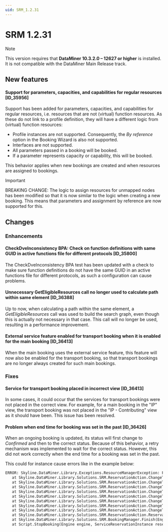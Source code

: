 ```yaml
---
uid: SRM_1.2.31
---
```


# SRM 1.2.31

> [!NOTE]
> This version requires that **DataMiner 10.3.2.0 – 12627 or higher** is installed. It is not compatible with the DataMiner Main Release track.

## New features

#### Support for parameters, capacities, and capabilities for regular resources [ID_35956]

Support has been added for parameters, capacities, and capabilities for regular resources, i.e. resources that are not (virtual) function resources. As these do not link to a profile definition, they will have a different logic from (virtual) function resources:

- Profile instances are not supported. Consequently, the *By reference* option in the Booking Wizard is also not supported.
- Interfaces are not supported.
- All parameters passed in a booking will be booked.
- If a parameter represents capacity or capability, this will be booked.

This behavior applies when new bookings are created and when resources are assigned to bookings.

> [!IMPORTANT]
> BREAKING CHANGE: The logic to assign resources for unmapped nodes has been modified so that it is now similar to the logic when creating a new booking. This means that parameters and assignment by reference are now supported for this.

## Changes

### Enhancements

#### CheckDveInconsistency BPA: Check on function definitions with same GUID in active functions file for different protocols [ID_35800]

The CheckDveInconsistency BPA test has been updated with a check to make sure function definitions do not have the same GUID in an active functions file for different protocols, as such a configuration can cause problems.

#### Unnecessary GetEligibleResources call no longer used to calculate path within same element [ID_36388]

Up to now, when calculating a path within the same element, a *GetEligibleResources* call was used to build the search graph, even though this is actually not necessary in that case. This call will no longer be used, resulting in a performance improvement.

#### External service feature enabled for transport booking when it is enabled for the main booking [ID_36413]

<!-- See Fixes for fix part of RN -->

When the main booking uses the external service feature, this feature will now also be enabled for the transport booking, so that transport bookings are no longer always created for such main bookings.

### Fixes

#### Service for transport booking placed in incorrect view [ID_36413]

<!-- See Enhancements for enhancement part of RN -->

In some cases, it could occur that the services for transport bookings were not placed in the correct view. For example, for a main booking in the "IP" view, the transport booking was not placed in the "IP - Contributing" view as it should have been. This issue has been resolved.

#### Problem when end time for booking was set in the past [ID_36426]

​When an ongoing booking is updated, its status will first change to *Confirmed* and then to the correct status. Because of this behavior, a retry mechanism was implemented to wait for the correct status. However, this did not work correctly when the end time for a booking was set in the past.

This could for instance cause errors like in the example below:

```txt
ERROR: Skyline.DataMiner.Library.Exceptions.ResourceManagerException: Failed to get updated reservation b540a15b-e01d-43d6-b31c-e70943dfcc07 with new Status Ongoing.
   at Skyline.DataMiner.Library.Solutions.SRM.ReservationAction.ChangeTimeAction.UpdateReservationTiming(ISrmManagersContext context, ChangeTimeInputData newTiming, Boolean forceQuarantine)
   at Skyline.DataMiner.Library.Solutions.SRM.ReservationAction.ChangeTimeAction.UpdateMainAndLockedContributingReservationsTiming(ISrmManagersContext context, ChangeTimeInputData newTiming, Boolean forceQuarantine, Guid parentReservationId)
   at Skyline.DataMiner.Library.Solutions.SRM.ReservationAction.ChangeTimeAction.UpdateLockedContributingReservationsTiming(ISrmManagersContext context, ChangeTimeInputData newTiming, Boolean forceQuarantine)
   at Skyline.DataMiner.Library.Solutions.SRM.ReservationAction.ChangeTimeAction.UpdateMainAndLockedContributingReservationsTiming(ISrmManagersContext context, ChangeTimeInputData newTiming, Boolean forceQuarantine, Guid parentReservationId)
   at Skyline.DataMiner.Library.Solutions.SRM.ReservationAction.ChangeTimeAction.UpdateLockedContributingReservationsTiming(ISrmManagersContext context, ChangeTimeInputData newTiming, Boolean forceQuarantine)
   at Skyline.DataMiner.Library.Solutions.SRM.ReservationAction.ChangeTimeAction.UpdateMainAndLockedContributingReservationsTiming(ISrmManagersContext context, ChangeTimeInputData newTiming, Boolean forceQuarantine, Guid parentReservationId)
   at Skyline.DataMiner.Library.Solutions.SRM.ReservationAction.ChangeTimeAction.UpdateReservationDate(Boolean forceQuarantine)
   at Skyline.DataMiner.Library.Solutions.SRM.ReservationAction.ChangeTimeAction.Execute(Nullable`1 forceQuarantine)
   at Skyline.DataMiner.Library.Solutions.SRM.ReservationAction.ReservationActionFactory.Execute[T](Engine engine, BookingManager bookingManager, ReservationInstance reservation, SrmCache srmCache, InputData inputData, Nullable`1 forceQuarantine)
   at Skyline.DataMiner.Library.Solutions.SRM.BookingManager.Finish(Engine engine, ReservationInstance reservation)
   at Script.StopBooking(Engine engine, ServiceReservationInstance reservation, BookingManager bookingManager, SrmCache cache, ProgressDialog progress)
```

